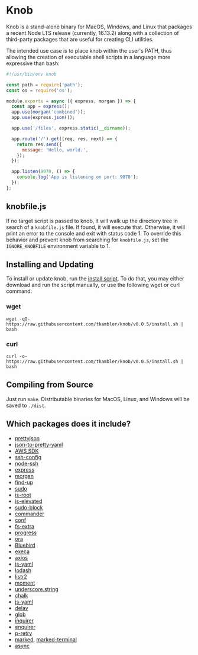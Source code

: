 # Knob

Knob is a stand-alone binary for MacOS, Windows, and Linux that packages a recent Node LTS release (currently, 16.13.2) along with a collection of third-party packages that are useful for creating CLI utilities.

The intended use case is to place knob within the user's PATH, thus allowing the creation of executable shell scripts in a language more expressive than bash:

```javascript
#!/usr/bin/env knob

const path = require('path');
const os = require('os');

module.exports = async ({ express, morgan }) => {
  const app = express();
  app.use(morgan('combined'));
  app.use(express.json());

  app.use('/files', express.static(__dirname));

  app.route('/').get((req, res, next) => {
    return res.send({
      message: 'Hello, world.',
    });
  });

  app.listen(9070, () => {
    console.log('App is listening on port: 9070');
  });
};
```

## knobfile.js

If no target script is passed to knob, it will walk up the directory tree in search of a `knobfile.js` file. If found, it will execute that. Otherwise, it will print an error to the console and exit with status code 1. To override this behavior and prevent knob from searching for `knobfile.js`, set the `IGNORE_KNOBFILE` environment variable to 1.

## Installing and Updating

To install or update knob, run the [install script](https://raw.githubusercontent.com/tkambler/knob/v0.0.5/install.sh). To do that, you may either download and run the script manually, or use the following wget or curl command:

### wget

```
wget -qO- https://raw.githubusercontent.com/tkambler/knob/v0.0.5/install.sh | bash
```

### curl

```
curl -o- https://raw.githubusercontent.com/tkambler/knob/v0.0.5/install.sh | bash
```

## Compiling from Source

Just run `make`. Distributable binaries for MacOS, Linux, and Windows will be saved to `./dist`.

## Which packages does it include?

- [prettyjson](https://www.npmjs.com/package/prettyjson)
- [json-to-pretty-yaml](https://www.npmjs.com/package/json-to-pretty-yaml)
- [AWS SDK](https://www.npmjs.com/package/aws-sdk)
- [ssh-config](https://www.npmjs.com/package/ssh-config)
- [node-ssh](https://www.npmjs.com/package/node-ssh)
- [express](https://expressjs.com/)
- [morgan](https://www.npmjs.com/package/morgan)
- [find-up](https://www.npmjs.com/package/find-up)
- [sudo](https://www.npmjs.com/package/sudo)
- [is-root](https://www.npmjs.com/package/sudo)
- [is-elevated](https://www.npmjs.com/package/is-elevated)
- [sudo-block](https://www.npmjs.com/package/sudo-block)
- [commander](https://www.npmjs.com/package/commander)
- [conf](https://www.npmjs.com/package/conf)
- [fs-extra](https://www.npmjs.com/package/fs-extra)
- [progress](https://www.npmjs.com/package/progress)
- [ora](https://www.npmjs.com/package/ora)
- [Bluebird](https://www.npmjs.com/package/bluebird)
- [execa](https://www.npmjs.com/package/execa)
- [axios](https://www.npmjs.com/package/axios)
- [js-yaml](https://www.npmjs.com/package/js-yaml)
- [lodash](https://www.npmjs.com/package/lodash)
- [listr2](https://www.npmjs.com/package/listr2)
- [moment](https://www.npmjs.com/package/moment)
- [underscore.string](https://www.npmjs.com/package/underscore.string)
- [chalk](https://www.npmjs.com/package/chalk)
- [js-yaml](https://www.npmjs.com/package/js-yaml)
- [delay](https://www.npmjs.com/package/delay)
- [glob](https://www.npmjs.com/package/glob)
- [inquirer](https://www.npmjs.com/package/inquirer)
- [enquirer](https://www.npmjs.com/package/enquirer)
- [p-retry](https://www.npmjs.com/package/p-retry)
- [marked](https://www.npmjs.com/package/marked), [marked-terminal](https://www.npmjs.com/package/marked-terminal)
- [async](https://www.npmjs.com/package/async)
